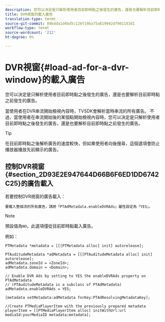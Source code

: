 ```yaml
---
description: 您可以決定是只解析使用者目前即時點之後發生的廣告，還是也要解析目前即時點之前發生的廣告。
title: DVR視窗的載入廣告
translation-type: tm+mt
source-git-commit: 89bdda1d4bd5c126f19ba75a819942df901183d1
workflow-type: tm+mt
source-wordcount: '212'
ht-degree: 0%

---
```



# DVR視窗{#load-ad-for-a-dvr-window}的載入廣告

您可以決定是只解析使用者目前即時點之後發生的廣告，還是也要解析目前即時點之前發生的廣告。

當使用者在DVR串流開始檢視內容時，TVSDK會解析當時串流的所有廣告。 不過，當使用者在串流開始後的某個點開始檢視內容時，您可以決定是只解析使用者目前即時點之後發生的廣告，還是也要解析目前即時點之前發生的廣告。

>[!TIP]
>
>在目前即時點之後解析廣告的速度較快，但如果使用者向後搜尋，這個選項會防止播放器播放先前顯示的廣告。

## 控制DVR視窗{#section_2D93E2E947644D66B6F6ED1DD6742C25}的廣告載入

若要控制DVR視窗的廣告載入：

    要載入整個流的所有廣告，請將「PTAdMetadata.enableDVRAds」屬性設定為「YES」。

>[!NOTE]
>
>預設值為`NO`，此選項僅從目前即時點載入廣告。

例如：

```
PTMetadata *metadata = [[[PTMetadata alloc] init] autorelease]; 
 
PTAuditudeMetadata *adMetadata = [[[PTAuditudeMetadata alloc] init] autorelease];  
adMetadata.zoneId = <ZoneId>; 
adMetadata.domain = <Domain>; 
 
// Enable DVR Ads by setting to YES the enableDVRAds property on PTAdMetadata  
// (PTAuditudeMetadata is a subclass of PTAdMetadata)  
adMetadata.enableDVRAds = YES; 
 
[metadata setMetadata:adMetadata forKey:PTAdResolvingMetadataKey]; 
 
//Create PTMediaPlayerItem with the previously prepared metadata    
playerItem = [[PTMediaPlayerItem alloc] initWithUrl:url mediaId:yourMediaID metadata:metadata]; 
```
